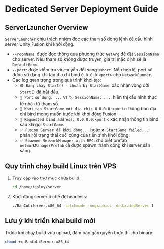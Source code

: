 # Dedicated Server Deployment Guide

## ServerLauncher Overview
`ServerLauncher` chịu trách nhiệm đọc các tham số dòng lệnh để cấu hình server Unity Fusion khi khởi động.

- `--roomName`: được đọc thông qua phương thức `GetArg` để đặt `SessionName` cho server. Nếu tham số không được truyền, giá trị mặc định sẽ là `DefaultRoom`.
- `--port`: được kiểm tra và chuyển đổi sang `ushort`. Nếu hợp lệ, port sẽ được sử dụng khi tạo địa chỉ bind `0.0.0.0:<port>` cho `NetworkRunner`.
- Các log quan trọng trong quá trình khởi tạo:
  - `🟢 Đang chạy Start() - chuẩn bị StartGame`: xác nhận vòng đời `Start()` đã bắt đầu.
  - `🔌 Port sử dụng: ...` và `🏷️ SessionName: ...`: hiển thị cấu hình thực tế nhận từ tham số.
  - `🧪 Khởi tạo StartGame với địa chỉ: 0.0.0.0:<port>`: thông báo địa chỉ bind mong muốn trước khi khởi động Fusion.
  - `📡 Requested bind address: 0.0.0.0:<port>`: xác nhận thông tin bind sau khi gọi `StartGame`.
  - `✅ Fusion Server đã khởi động...` hoặc `❌ StartGame failed...`: phản hồi trạng thái cuối cùng của tiến trình khởi động.
  - `✅ Spawned NetworkManager with RPC`: cho biết prefab `networkManagerPrefab` đã được spawn thành công khi server sẵn sàng.

## Quy trình chạy build Linux trên VPS
1. Truy cập vào thư mục chứa build:
   ```bash
   cd /home/deploy/server
   ```
2. Khởi động server ở chế độ headless:
   ```bash
   ./BanCuLiServer.x86_64 -batchmode -nographics -dedicatedServer 1
   ```

## Lưu ý khi triển khai build mới
Trước khi chạy build vừa upload, đảm bảo gán quyền thực thi cho binary:
```bash
chmod +x BanCuLiServer.x86_64
```
